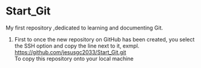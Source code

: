 # Start_Git
My first repository ,dedicated to learning and documenting Git.

1) First to once the new repository on GitHub has been created,
  you select the SSH option and copy the line next to it,  exmpl. https://github.com/jesusgc2033/Start_Git.git  
  To copy this repository onto your local machine
